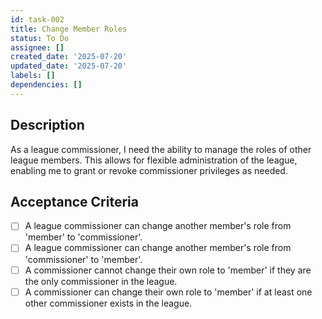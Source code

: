 ```yaml
---
id: task-002
title: Change Member Roles
status: To Do
assignee: []
created_date: '2025-07-20'
updated_date: '2025-07-20'
labels: []
dependencies: []
---
```


## Description

As a league commissioner, I need the ability to manage the roles of other league members. This allows for flexible administration of the league, enabling me to grant or revoke commissioner privileges as needed.

## Acceptance Criteria

- [ ] A league commissioner can change another member's role from 'member' to 'commissioner'.
- [ ] A league commissioner can change another member's role from 'commissioner' to 'member'.
- [ ] A commissioner cannot change their own role to 'member' if they are the only commissioner in the league.
- [ ] A commissioner can change their own role to 'member' if at least one other commissioner exists in the league.
